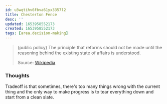 ```yaml
---
id: u3wqtihv6fbva61yx3357l2
title: Chesterton Fence
desc: ''
updated: 1653958552173
created: 1653958552173
tags: [area.decision-making]
---
```


> (public policy) The principle that reforms should not be made until the reasoning behind the existing state of affairs is understood.
> 
> Source: [Wikipedia](https://en.wiktionary.org/wiki/Chesterton%27s_fence)

### Thoughts

Tradeoff is that sometimes, there's too many things wrong with the current thing and the only way to make progress is to tear everything down and start from a clean slate.